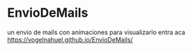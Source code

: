 # EnvioDeMails
un envio de mails  con  animaciones para visualizarlo entra aca 
https://vogelnahuel.github.io/EnvioDeMails/
